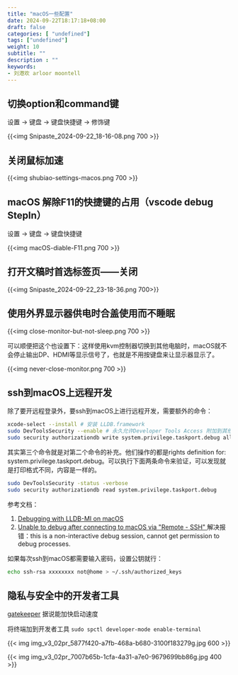 ```yaml
---
title: "macOS一些配置"
date: 2024-09-22T18:17:18+08:00
draft: false
categories: [ "undefined"]
tags: ["undefined"]
weight: 10
subtitle: ""
description : ""
keywords:
- 刘港欢 arloor moontell
---
```


<!--more-->

## 切换option和command键

设置 -> 键盘 -> 键盘快捷键 -> 修饰键

<!-- ![](/img/Snipaste_2024-09-22_18-16-08.png) -->
{{<img Snipaste_2024-09-22_18-16-08.png 700 >}}

## 关闭鼠标加速

<!-- ![alt text](/img/shubiao-settings-macos.png) -->
{{<img shubiao-settings-macos.png 700 >}}

## macOS 解除F11的快捷键的占用（vscode debug StepIn）

设置 -> 键盘 -> 键盘快捷键

{{<img macOS-diable-F11.png 700 >}}

## 打开文稿时首选标签页——关闭

{{<img Snipaste_2024-09-22_23-18-36.png 700>}}

## 使用外界显示器供电时合盖使用而不睡眠

{{<img close-monitor-but-not-sleep.png 700 >}}

可以顺便把这个也设置下：这样使用kvm控制器切换到其他电脑时，macOS就不会停止输出DP、HDMI等显示信号了，也就是不用按键盘来让显示器显示了。

{{<img never-close-monitor.png 700 >}}

## ssh到macOS上远程开发

除了要开远程登录外，要ssh到macOS上进行远程开发，需要额外的命令：

```bash
xcode-select --install # 安装 LLDB.framework
sudo DevToolsSecurity --enable # 永久允许Developer Tools Access 附加到其他进程上，以进行debug
sudo security authorizationdb write system.privilege.taskport.debug allow # 允许remote-ssh调试进程。解决报错：this is a non-interactive debug session, cannot get permission to debug processes.
```

其实第三个命令就是对第二个命令的补充。他们操作的都是rights definition for: system.privilege.taskport.debug。可以执行下面两条命令来验证，可以发现就是打印格式不同，内容是一样的。

```bash
sudo DevToolsSecurity -status -verbose
sudo security authorizationdb read system.privilege.taskport.debug
```

参考文档：

1. [Debugging with LLDB-MI on macOS](https://code.visualstudio.com/docs/cpp/lldb-mi)
2. [Unable to debug after connecting to macOS via "Remote - SSH" ](https://github.com/vadimcn/codelldb/issues/1079) 解决报错：this is a non-interactive debug session, cannot get permission to debug processes.

如果每次ssh到macOS都需要输入密码，设置公钥就行：

```bash
echo ssh-rsa xxxxxxxx not@home > ~/.ssh/authorized_keys
```

## 隐私与安全中的开发者工具 

[gatekeeper](https://nexte.st/docs/installation/macos/#gatekeeper) 据说能加快启动速度

将终端加到开发者工具 `sudo spctl developer-mode enable-terminal`

{{< img img_v3_02pr_5877f420-a7fb-468a-b680-3100f183279g.jpg 600 >}}

{{< img img_v3_02pr_7007b65b-1cfa-4a31-a7e0-9679699bb86g.jpg 400 >}}